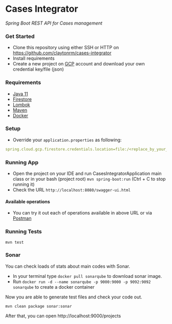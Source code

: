 # Cases Integrator
*Spring Boot REST API for Cases management*<br>

### Get Started

* Clone this repository using either SSH or HTTP on https://github.com/claytonrm/cases-integrator
* Install requirements
* Create a new project on [GCP](https://cloud.google.com/?&utm_source=google&utm_medium=cpc&utm_campaign=latam-BR-all-pt-dr-bkws-all-all-trial-e-dr-1008075-LUAC0010101&utm_content=text-ad-none-none-DEV_c-CRE_427606926410-ADGP_BKWS+%7C+Multi+~+Google+Cloud+Platform-KWID_43700047045899986-kwd-301173107504-userloc_1001706&utm_term=KW_google%20cloud%20platform-ST_Google+Cloud+Platform&gclid=CjwKCAjw1v_0BRAkEiwALFkj5t0mGLIDTpc1xX_A3Hp_PtE4TffDUJaq80BoD13UJf38WMyJEu4aGhoCtk8QAvD_BwE&gclsrc=aw.ds) account and download your own credential key/file (json)

### Requirements
- [Java 11](https://www.oracle.com/java/technologies/javase-downloads.html#JDK11)
- [Firestore](https://cloud.google.com/firestore/?&utm_source=google&utm_medium=cpc&utm_campaign=latam-BR-all-pt-dr-bkws-all-all-trial-b-dr-1008075-LUAC0008670&utm_content=text-ad-none-none-DEV_c-CRE_429266674480-ADGP_BKWS+%7C+Multi+~+Storage+%7C+Firestore-KWID_43700046780193830-kwd-810649847511-userloc_1001706&utm_term=KW_%2Bgoogle%20%2Bfirestore-ST_%2BGoogle+%2BFirestore&gclid=CjwKCAjw1v_0BRAkEiwALFkj5sHrYsIzEXCcf1JicUq9lNMF9MzahNnCtbYGJo2tOtyb9BND78ZWkxoCAAgQAvD_BwE&gclsrc=aw.ds)
- [Lombok](https://projectlombok.org/download)
- [Maven](https://maven.apache.org/download.cgi)
- [Docker](https://www.docker.com)

### Setup

* Override your ```application.properties``` as following:

```yml
spring.cloud.gcp.firestore.credentials.location=file:/<replace_by_your_path_file>.json
```

### Running App

* Open the project on your IDE and run CasesIntegratorApplication main class or in your bash (project root) `mvn spring-boot:run` (Ctrl + C to stop running it)
* Check the URL `http://localhost:8080/swagger-ui.html`

#### Available operations
* You can try it out each of operations available in above URL or via [Postman](https://www.getpostman.com/)

### Running Tests
```shell
mvn test
```

### Sonar

You can check loads of stats about main codes with Sonar.

* In your terminal type `docker pull sonarqube` to download sonar image. <br>
* Run `docker run -d --name sonarqube -p 9000:9000 -p 9092:9092 sonarqube` to create a docker container <br>

Now you are able to generate test files and check your code out.
```shell script
mvn clean package sonar:sonar
```

After that, you can open http://localhost:9000/projects
